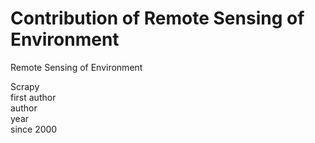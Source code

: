 # Contribution of Remote Sensing of Environment
Remote Sensing of Environment  

Scrapy    
first author    
author    
year    
since 2000    
